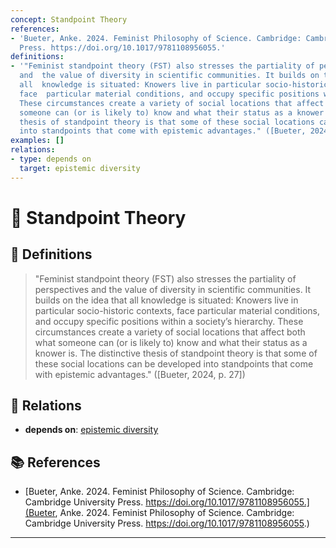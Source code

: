 ```yaml
---
concept: Standpoint Theory
references:
- 'Bueter, Anke. 2024. Feminist Philosophy of Science. Cambridge: Cambridge University
  Press. https://doi.org/10.1017/9781108956055.'
definitions:
- '"Feminist standpoint theory (FST) also stresses the partiality of perspectives
  and  the value of diversity in scientific communities. It builds on the idea that
  all  knowledge is situated: Knowers live in particular socio-historic contexts,
  face  particular material conditions, and occupy specific positions within a society’s  hierarchy.
  These circumstances create a variety of social locations that affect both  what
  someone can (or is likely to) know and what their status as a knower is. The  distinctive
  thesis of standpoint theory is that some of these social locations can be  developed
  into standpoints that come with epistemic advantages." ([Bueter, 2024, p. 27])'
examples: []
relations:
- type: depends on
  target: epistemic diversity
---
```


# 🧠 Standpoint Theory

## 📖 Definitions

> "Feminist standpoint theory (FST) also stresses the partiality of perspectives and  the value of diversity in scientific communities. It builds on the idea that all  knowledge is situated: Knowers live in particular socio-historic contexts, face  particular material conditions, and occupy specific positions within a society’s  hierarchy. These circumstances create a variety of social locations that affect both  what someone can (or is likely to) know and what their status as a knower is. The  distinctive thesis of standpoint theory is that some of these social locations can be  developed into standpoints that come with epistemic advantages." ([Bueter, 2024, p. 27])

## 🔗 Relations

- **depends on**: [epistemic diversity](./epistemic-diversity.md)

## 📚 References

- [Bueter, Anke. 2024. Feminist Philosophy of Science. Cambridge: Cambridge University Press. https://doi.org/10.1017/9781108956055.](Bueter, Anke. 2024. Feminist Philosophy of Science. Cambridge: Cambridge University Press. https://doi.org/10.1017/9781108956055.)


---

<script src="https://giscus.app/client.js"
        data-repo="natesheehan/conceptcartography"
        data-repo-id="R_kgDOPB5QiQ"
        data-category="General"
        data-category-id="DIC_kwDOPB5Qic4CsAxd"
        data-mapping="pathname"
        data-strict="0"
        data-reactions-enabled="1"
        data-emit-metadata="0"
        data-input-position="bottom"
        data-theme="catppuccin_mocha"
        data-lang="en"
        crossorigin="anonymous"
        async>
</script>
